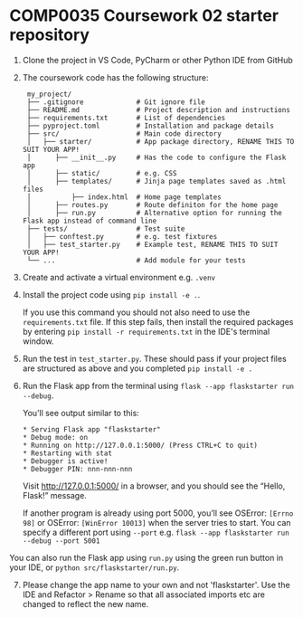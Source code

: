 # COMP0035 Coursework 02 starter repository

1. Clone the project in VS Code, PyCharm or other Python IDE from GitHub
2. The coursework code has the following structure:

    ```text
     my_project/
     ├── .gitignore             # Git ignore file
     ├── README.md              # Project description and instructions
     ├── requirements.txt       # List of dependencies
     ├── pyproject.toml         # Installation and package details
     ├── src/                   # Main code directory
     │   ├── starter/           # App package directory, RENAME THIS TO SUIT YOUR APP!
     │      ├── __init__.py     # Has the code to configure the Flask app
     │      ├── static/         # e.g. CSS
     │      ├── templates/      # Jinja page templates saved as .html files
     │          ├── index.html  # Home page templates
     │      ├── routes.py       # Route definiton for the home page
     │      ├── run.py          # Alternative option for running the Flask app instead of command line
     ├── tests/                 # Test suite
     │   ├── conftest.py        # e.g. test fixtures
     │   ├── test_starter.py    # Example test, RENAME THIS TO SUIT YOUR APP!
     └── ...                    # Add module for your tests

      ```
3. Create and activate a virtual environment e.g. `.venv`
4. Install the project code using `pip install -e .`.

   If you use this command you should not also need to use the `requirements.txt` file. If this step fails, then install
   the required packages by entering `pip install -r requirements.txt` in the IDE's terminal window.

5. Run the test in `test_starter.py`. These should pass if your project files are structured as above and you completed
   `pip install -e .`

6. Run the Flask app from the terminal using `flask --app flaskstarter run --debug`.

   You’ll see output similar to this:

    ```text
   * Serving Flask app "flaskstarter"
   * Debug mode: on
   * Running on http://127.0.0.1:5000/ (Press CTRL+C to quit)
   * Restarting with stat
   * Debugger is active!
   * Debugger PIN: nnn-nnn-nnn
   ```

   Visit http://127.0.0.1:5000/ in a browser, and you should see the “Hello, Flask!” message.

   If another program is already using port 5000, you’ll see OSError: `[Errno 98]` or OSError: `[WinError 10013]` when
   the server tries to start.
   You can specify a different port using `--port` e.g.  `flask --app flaskstarter run --debug --port 5001`

You can also run the Flask app using `run.py` using the green run button in your IDE, or `python src/flaskstarter/run.py`.

7. Please change the app name to your own and not 'flaskstarter'. Use the IDE and Refactor > Rename so that all associated imports etc are changed to reflect the new name.
